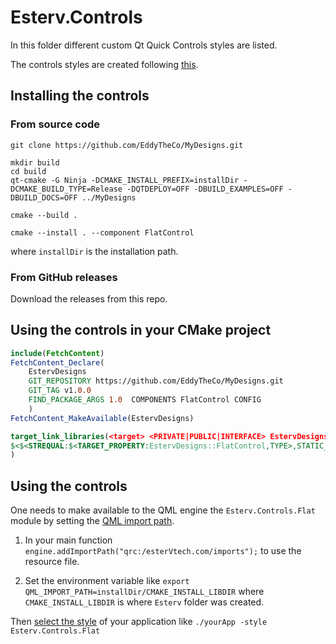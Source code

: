# Esterv.Controls

In this folder different custom Qt Quick Controls styles are listed.

The controls styles are created following [this](https://doc.qt.io/qt-6/qtquickcontrols-customize.html#creating-a-custom-style).

## Installing the controls

### From source code
```
git clone https://github.com/EddyTheCo/MyDesigns.git 

mkdir build
cd build
qt-cmake -G Ninja -DCMAKE_INSTALL_PREFIX=installDir -DCMAKE_BUILD_TYPE=Release -DQTDEPLOY=OFF -DBUILD_EXAMPLES=OFF -DBUILD_DOCS=OFF ../MyDesigns

cmake --build . 

cmake --install . --component FlatControl
```
where `installDir` is the installation path.

### From GitHub releases
Download the releases from this repo. 

## Using the controls in your CMake project 

```CMake
include(FetchContent)
FetchContent_Declare(
	EstervDesigns
	GIT_REPOSITORY https://github.com/EddyTheCo/MyDesigns.git
	GIT_TAG v1.0.0 
	FIND_PACKAGE_ARGS 1.0  COMPONENTS FlatControl CONFIG
	)
FetchContent_MakeAvailable(EstervDesigns)

target_link_libraries(<target> <PRIVATE|PUBLIC|INTERFACE> EstervDesigns::FlatControl
$<$<STREQUAL:$<TARGET_PROPERTY:EstervDesigns::FlatControl,TYPE>,STATIC_LIBRARY>:EstervDesigns::FlatControlplugin>
)
```
## Using the controls

One needs to  make available to the QML engine the `Esterv.Controls.Flat` module by setting the [QML import path](https://doc.qt.io/qt-6/qtqml-syntax-imports.html#qml-import-path).

1. In your main function `engine.addImportPath("qrc:/esterVtech.com/imports");` to use the resource file. 

2. Set the environment variable like `export QML_IMPORT_PATH=installDir/CMAKE_INSTALL_LIBDIR`  where `CMAKE_INSTALL_LIBDIR` is where `Esterv` folder was created.

Then [select the style](https://doc.qt.io/qt-6/qtquickcontrols-styles.html#using-styles-in-qt-quick-controls) of your application like 
`./yourApp -style Esterv.Controls.Flat`

